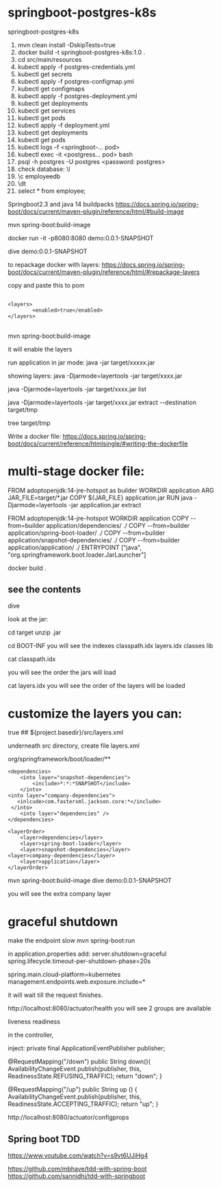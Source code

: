 # springboot-postgres-k8s
springboot-postgres-k8s

1. mvn clean install -DskipTests=true
2. docker build -t springboot-postgres-k8s:1.0 .
3. cd src/main/resources
4. kubectl apply -f postgres-credentials.yml
5. kubectl get secrets
6. kubectl apply -f postgres-configmap.yml
7. kubectl get configmaps
8. kubectl apply -f postgres-deployment.yml
9. kubectl get deployments
10. kubectl get services
11. kubectl get pods
12. kubectl apply -f deployment.yml
13. kubectl get deployments
14. kubectl get pods
15. kubectl logs -f <springboot-... pod>
16. kubectl exec -it <postgress... pod> bash
17. psql -h postgres -U postgres <password: postgres>
18. check database: \l
19. \c employeedb
20. \dt
21. select * from employee;


Springboot2.3 and java 14
buildpacks
https://docs.spring.io/spring-boot/docs/current/maven-plugin/reference/html/#build-image

mvn spring-boot:build-image

docker run -it -p8080:8080 demo:0.0.1-SNAPSHOT

dive demo:0.0.1-SNAPSHOT

to repackage docker with layers:
https://docs.spring.io/spring-boot/docs/current/maven-plugin/reference/html/#repackage-layers

copy and paste this to pom
## <configuration>
	<layers>
			<enabled>true</enabled>
	</layers>
## </configuration>

mvn spring-boot:build-image

it will enable the layers

run application in jar mode:
java -jar target/xxxxx.jar

showing layers:
java -Djarmode=layertools -jar target/xxxx.jar 

java -Djarmode=layertools -jar target/xxxx.jar list 

java -Djarmode=layertools -jar target/xxxx.jar extract --destination target/tmp

tree target/tmp

Write a docker file:
https://docs.spring.io/spring-boot/docs/current/reference/htmlsingle/#writing-the-dockerfile

# multi-stage docker file:

FROM adoptopenjdk:14-jre-hotspot as builder
WORKDIR application
ARG JAR_FILE=target/*.jar
COPY ${JAR_FILE} application.jar
RUN java -Djarmode=layertools -jar application.jar extract

FROM adoptopenjdk:14-jre-hotspot
WORKDIR application
COPY --from=builder application/dependencies/ ./
COPY --from=builder application/spring-boot-loader/ ./
COPY --from=builder application/snapshot-dependencies/ ./
COPY --from=builder application/application/ ./
ENTRYPOINT ["java", "org.springframework.boot.loader.JarLauncher"]


docker build .
## see the contents
dive <hash> 

look at the jar:

cd target
unzip <xxx>.jar
  
  cd BOOT-INF
  you will see the indexes 
  classpath.idx
  layers.idx
  classes
  lib
  
  cat classpath.idx
  
  you will see the order the jars will load
  
  cat layers.idx
  you will see the order of the layers will be loaded
  
  # customize the layers you can:
  
  <configuration>
		<layers>
				<enabled>true</enabled>
##			<configuration>${project.basedir}/src/layers.xml</configuration>
		</layers>
	</configuration>
  
  underneath src directory, create file layers.xml
  
  <layers xmlns="http://www.springframework.org/schema/boot/layers"
					  xmlns:xsi="http://www.w3.org/2001/XMLSchema-instance"
					  xsi:schemaLocation="http://www.springframework.org/schema/boot/layers
                      https://www.springframework.org/schema/boot/layers/layers-2.3.xsd">
	<application>
		<into layer="spring-boot-loader">
			<include>org/springframework/boot/loader/**</include>
		</into>
		<into layer="application" />
	</application>
  
	<dependencies>
		<into layer="snapshot-dependencies">
			<include>*:*:*SNAPSHOT</include>
		</into>
    <into layer="company-dependencies">
       <inlcude>com.fasterxml.jackson.core:*</include>
     </into>
		<into layer="dependencies" />
	</dependencies>
  
	<layerOrder>
		<layer>dependencies</layer>
		<layer>spring-boot-loader</layer>
		<layer>snapshot-dependencies</layer>
    <layer>company-dependencies</layer>
		<layer>application</layer>
    </layerOrder>
</layers>

mvn spring-boot:build-image
dive demo:0.0.1-SNAPSHOT

you will see the extra company layer


# graceful shutdown
make the endpoint slow
mvn spring-boot:run

in application.properties add:
server.shutdown=graceful
spring.lifecycle.timeout-per-shutdown-phase=20s

spring.main.cloud-platform=kubernetes
management.endpoints.web.exposure.include=*

it will wait till the request finishes.

http://localhost:8080/actuator/health  you will see 2 groups are available

liveness
readiness

in the controller,

inject:
private final ApplicationEventPublisher publisher;

@RequestMapping("/down")
public String down(){
  AvailabilityChangeEvent.publish(publisher, this, ReadinessState.REFUSING_TRAFFIC);
  return "down";
 }
 
 @RequestMapping("/up")
 public String up () {
 AvailabilityChangeEvent.publish(publisher, this, ReadinessState.ACCEPTING_TRAFFIC);
  return "up";
 }
 
 
http://localhost:8080/actuator/configprops



## Spring boot TDD
https://www.youtube.com/watch?v=s9vt6UJiHg4

https://github.com/mbhave/tdd-with-spring-boot
https://github.com/sannidhi/tdd-with-springboot
